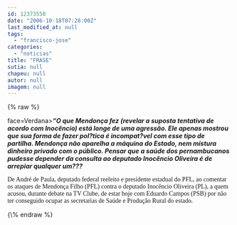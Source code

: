 ```yaml
---
id: 12373550
date: "2006-10-18T07:28:00Z"
last_modified_at: null
tags:
  - "francisco-jose"
categories:
  - "noticias"
title: "FRASE"
sutia: null
chapeu: null
autor: null
imagem: null
---
```

{\% raw %}
<p><P><FONT</p>
<p> face=Verdana><STRONG><EM>“O que Mendonça fez (revelar a suposta tentativa de acordo com Inocêncio) está longe de uma agressão. Ele apenas mostrou que sua forma de fazer pol?tica é incompat?vel com esse tipo de partilha. Mendonça não aparelha a máquina do Estado, nem mistura dinheiro privado com o público. Pensar que a saúde dos pernambucanos pudesse depender da consulta ao deputado Inocêncio Oliveira é de arrepiar qualquer um???</EM></STRONG></FONT></P></p>
<p><P><FONT face=Verdana>De André de Paula, deputado federal reeleito e presidente estadual do PFL, ao comentar os ataques de Mendonça Filho (PFL) contra o deputado Inocêncio Oliveira (PL), a quem acusou, durante debate na TV Clube,&nbsp;de estar hoje com Eduardo Campos (PSB) por não ter conseguido ocupar as secretarias de Saúde e Produção Rural do estado.</FONT></P> </p>
{\% endraw %}